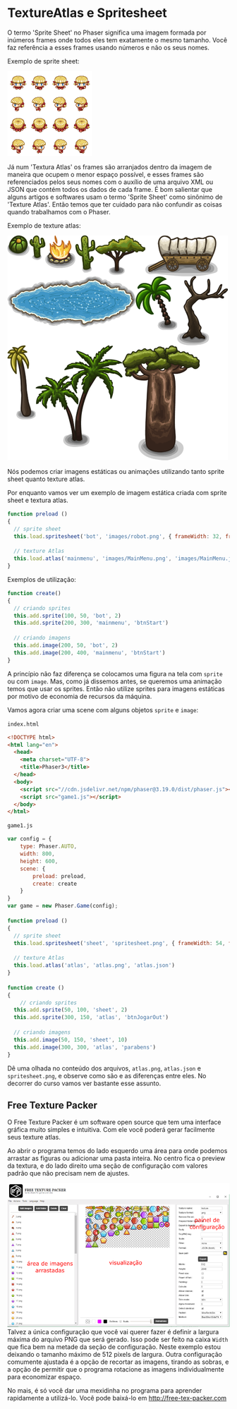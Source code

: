 # TextureAtlas e Spritesheet

O termo 'Sprite Sheet' no Phaser significa uma imagem formada por inúmeros frames onde todos eles tem exatamente o mesmo tamanho. Você faz referência a esses frames usando números e não os seus nomes.

Exemplo de sprite sheet:

![fig 20](resources/img/fig020.png)

Já num 'Textura Atlas' os frames são arranjados dentro da imagem de maneira que ocupem o menor espaço possível, e esses frames são referenciados pelos seus nomes com o auxílio de uma arquivo XML ou JSON que contém todos os dados de cada frame.
É bom salientar que alguns artigos e softwares usam o termo 'Sprite Sheet' como sinônimo de 'Texture Atlas'. Então temos que ter cuidado para não confundir as coisas quando trabalhamos com o Phaser.

Exemplo de texture atlas:

![fig 21](resources/img/fig021.png)


Nós podemos criar imagens estáticas ou animações utilizando tanto sprite sheet quanto texture atlas.

Por enquanto vamos ver um exemplo de imagem estática criada com sprite sheet e textura atlas.

```javascript
function preload ()
{
  // sprite sheet
  this.load.spritesheet('bot', 'images/robot.png', { frameWidth: 32, frameHeight: 38 })

  // texture Atlas
  this.load.atlas('mainmenu', 'images/MainMenu.png', 'images/MainMenu.json')
}
```

Exemplos de utilização:

```javascript
function create()
{
  // criando sprites
  this.add.sprite(100, 50, 'bot', 2)
  this.add.sprite(200, 300, 'mainmenu', 'btnStart')

  // criando imagens
  this.add.image(200, 50, 'bot', 2)
  this.add.image(200, 400, 'mainmenu', 'btnStart')
}
```

A princípio não faz diferença se colocamos uma figura na tela com ``sprite`` ou com ``image``. Mas, como já dissemos antes, se queremos uma animação temos que usar os sprites. Então não utilize sprites para imagens estáticas por motivo de economia de recursos da máquina.

Vamos agora criar uma scene com alguns objetos ``sprite`` e ``image``:

``index.html``
```html
<!DOCTYPE html>
<html lang="en">
  <head>
    <meta charset="UTF-8">
    <title>Phaser3</title>
  </head>
  <body>
    <script src="//cdn.jsdelivr.net/npm/phaser@3.19.0/dist/phaser.js"></script>
    <script src="game1.js"></script>
  </body>
</html>
```
``game1.js``
```javascript
var config = {
    type: Phaser.AUTO,
    width: 800,
    height: 600,
    scene: {
        preload: preload,
        create: create
    }
}
var game = new Phaser.Game(config);

function preload ()
{
  // sprite sheet
  this.load.spritesheet('sheet', 'spritesheet.png', { frameWidth: 54, frameHeight: 59 })

  // texture Atlas
  this.load.atlas('atlas', 'atlas.png', 'atlas.json')
}

function create ()
{
    // criando sprites
  this.add.sprite(50, 100, 'sheet', 2)
  this.add.sprite(300, 150, 'atlas', 'btnJogarOut')

  // criando imagens
  this.add.image(50, 150, 'sheet', 10)
  this.add.image(300, 300, 'atlas', 'parabens')
}
```
Dê uma olhada no conteúdo dos arquivos, ``atlas.png``, ``atlas.json`` e ``spritesheet.png``, e observe como são e as diferenças entre eles. No decorrer do curso vamos ver bastante esse assunto.

## Free Texture Packer

O Free Texture Packer é um software open source que tem uma interface gráfica muito simples e intuitiva. Com ele você poderá gerar facilmente seus texture atlas.

Ao abrir o programa temos do lado esquerdo uma área para onde podemos arrastar as figuras ou adicionar uma pasta inteira.
No centro fica o preview da textura, e do lado direito uma seção de configuração com valores padrão que não precisam nem de ajustes.

![fig 22](resources/img/fig022.png)
Talvez a única configuração que você vai querer fazer é definir a largura máxima do  arquivo PNG que será gerado. Isso pode ser feito na caixa ``Width`` que fica bem na metade da seção de configuração. Neste exemplo estou deixando o tamanho máximo de 512 pixels de largura. Outra configuração comumente ajustada é a opção de recortar as imagens, tirando as sobras, e a opção de permitir que o programa rotacione as imagens individualmente para economizar espaço.

No mais, é só você dar uma mexidinha no programa para aprender rapidamente a utilizá-lo.
Você pode baixá-lo em http://free-tex-packer.com

